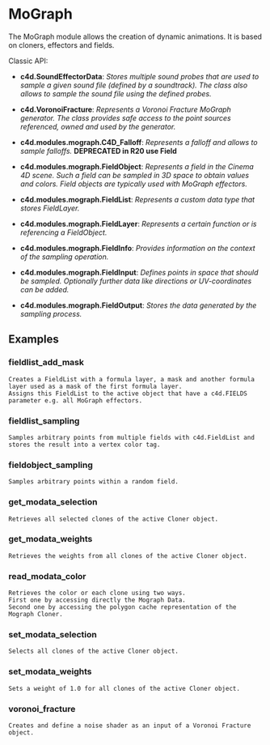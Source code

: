 # MoGraph

The MoGraph module allows the creation of dynamic animations. It is based on cloners, effectors and fields. 

Classic API:
- **c4d.SoundEffectorData**: *Stores multiple sound probes that are used to sample a given sound file (defined by a soundtrack). The class also allows to sample the sound file using the defined probes.*
- **c4d.VoronoiFracture**: *Represents a Voronoi Fracture MoGraph generator. The class provides safe access to the point sources referenced, owned and used by the generator.*

- **c4d.modules.mograph.C4D_Falloff**: *Represents a falloff and allows to sample falloffs.* **DEPRECATED in R20 use Field**

- **c4d.modules.mograph.FieldObject**: *Represents a field in the Cinema 4D scene. Such a field can be sampled in 3D space to obtain values and colors. Field objects are typically used with MoGraph effectors.*
- **c4d.modules.mograph.FieldList**: *Represents a custom data type that stores FieldLayer.*
- **c4d.modules.mograph.FieldLayer**: *Represents a certain function or is referencing a FieldObject.*
- **c4d.modules.mograph.FieldInfo**: *Provides information on the context of the sampling operation.*
- **c4d.modules.mograph.FieldInput**: *Defines points in space that should be sampled. Optionally further data like directions or UV-coordinates can be added.*
- **c4d.modules.mograph.FieldOutput**: *Stores the data generated by the sampling process.*

## Examples

### fieldlist_add_mask

    Creates a FieldList with a formula layer, a mask and another formula layer used as a mask of the first formula layer.
    Assigns this FieldList to the active object that have a c4d.FIELDS parameter e.g. all MoGraph effectors.

### fieldlist_sampling

    Samples arbitrary points from multiple fields with c4d.FieldList and stores the result into a vertex color tag.

### fieldobject_sampling

    Samples arbitrary points within a random field.

### get_modata_selection

    Retrieves all selected clones of the active Cloner object.

### get_modata_weights

    Retrieves the weights from all clones of the active Cloner object.

### read_modata_color

    Retrieves the color or each clone using two ways.
    First one by accessing directly the Mograph Data.
    Second one by accessing the polygon cache representation of the Mograph Cloner.

### set_modata_selection

    Selects all clones of the active Cloner object.

### set_modata_weights

    Sets a weight of 1.0 for all clones of the active Cloner object.

### voronoi_fracture

    Creates and define a noise shader as an input of a Voronoi Fracture object.
